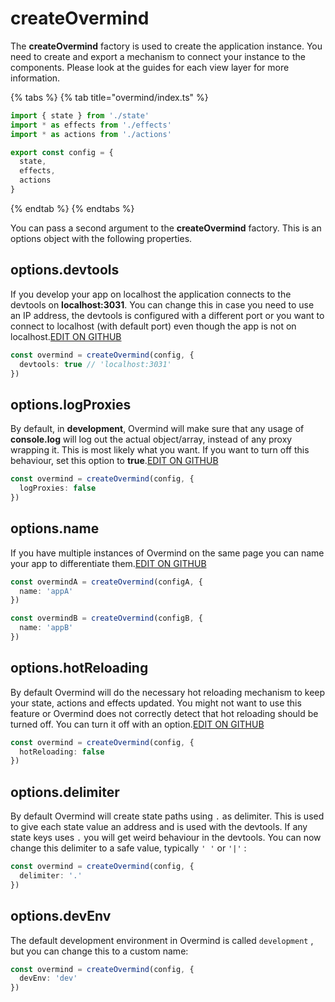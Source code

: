 # createOvermind

The **createOvermind** factory is used to create the application instance. You need to create and export a mechanism to connect your instance to the components. Please look at the guides for each view layer for more information.

{% tabs %}
{% tab title="overmind/index.ts" %}
```typescript
import { state } from './state'
import * as effects from './effects'
import * as actions from './actions'

export const config = {
  state,
  effects,
  actions
}
```
{% endtab %}
{% endtabs %}

You can pass a second argument to the **createOvermind** factory. This is an options object with the following properties.

## options.devtools

If you develop your app on localhost the application connects to the devtools on **localhost:3031**. You can change this in case you need to use an IP address, the devtools is configured with a different port or you want to connect to localhost \(with default port\) even though the app is not on localhost.[EDIT ON GITHUB](https://github.com/cerebral/overmind/edit/next/packages/overmind-website/examples/api/app_options_devtools.ts)

```typescript
const overmind = createOvermind(config, {
  devtools: true // 'localhost:3031'
})
```

## options.logProxies

By default, in **development**, Overmind will make sure that any usage of **console.log** will log out the actual object/array, instead of any proxy wrapping it. This is most likely what you want. If you want to turn off this behaviour, set this option to **true**.[EDIT ON GITHUB](https://github.com/cerebral/overmind/edit/next/packages/overmind-website/examples/api/app_options_logproxies.ts)

```typescript
const overmind = createOvermind(config, {
  logProxies: false
})
```

## options.name

If you have multiple instances of Overmind on the same page you can name your app to differentiate them.[EDIT ON GITHUB](https://github.com/cerebral/overmind/edit/next/packages/overmind-website/examples/api/app_options_name.ts)

```typescript
const overmindA = createOvermind(configA, {
  name: 'appA'
})

const overmindB = createOvermind(configB, {
  name: 'appB'
})
```

## options.hotReloading

By default Overmind will do the necessary hot reloading mechanism to keep your state, actions and effects updated. You might not want to use this feature or Overmind does not correctly detect that hot reloading should be turned off. You can turn it off with an option.[EDIT ON GITHUB](https://github.com/cerebral/overmind/edit/next/packages/overmind-website/examples/api/app_options_hotreloading.ts)

```typescript
const overmind = createOvermind(config, {
  hotReloading: false
})
```

## options.delimiter

By default Overmind will create state paths using `.` as delimiter. This is used to give each state value an address and is used with the devtools. If any state keys uses `.` you will get weird behaviour in the devtools. You can now change this delimiter to a safe value, typically `' '` or `'|'` :

```typescript
const overmind = createOvermind(config, {
  delimiter: '.'
})
```

## options.devEnv

The default development environment in Overmind is called `development` , but you can change this to a custom name:

```typescript
const overmind = createOvermind(config, {
  devEnv: 'dev'
})
```

